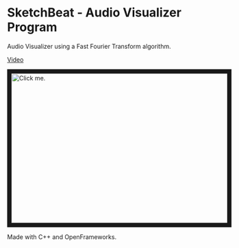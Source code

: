 SketchBeat - Audio Visualizer Program
==================
Audio Visualizer using a Fast Fourier Transform algorithm.

<a href="http://www.youtube.com/watch?v=AIplDxpbyRY"> Video </a>

<a href="http://www.youtube.com/watch?v=AIplDxpbyRY"><img src="https://raw2.github.com/Satimidus/SketchBeat/master/img/esfera.png" 
alt="Click me." width="725" height="348" border="10" /></a>

Made with C++ and OpenFrameworks.
